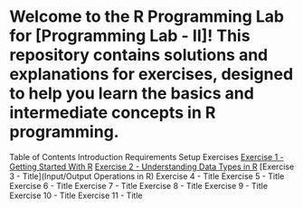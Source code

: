 # Welcome to the R Programming Lab for [Programming Lab - II]! This repository contains solutions and explanations for exercises, designed to help you learn the basics and intermediate concepts in R programming.

Table of Contents
Introduction
Requirements
Setup
Exercises
[Exercise 1 - Getting Started With R](https://github.com/Code-With-Aagam/R-Programming-LAB/tree/main/Exercise%201)
[Exercise 2 - Understanding Data Types in R](https://github.com/Code-With-Aagam/R-Programming-LAB/tree/main/Exercise%202)
[Exercise 3 - Title](Input/Output Operations in R)
Exercise 4 - Title
Exercise 5 - Title
Exercise 6 - Title
Exercise 7 - Title
Exercise 8 - Title
Exercise 9 - Title
Exercise 10 - Title
Exercise 11 - Title

